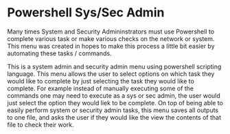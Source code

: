 # Powershell Sys/Sec Admin

Many times System and Security Admininstrators must use Powershell to complete various task or make various checks on the network or system. This menu was created in hopes to make this process a little bit easier by automating these tasks / commands.

This is a system admin and security admin menu using powershell scripting language. This menu allows the user to select options on which task they would like to complete by just selecting the task they would like to complete. For example instead of manually executing some of the commands one may need to execute as a sys or sec admin, the user would just select the option they would liek to be complete. On top of being able to easily perform system or security admin tasks, this menu saves all outputs to one file, and asks the user if they would like the view the contents of that file to check their work.
